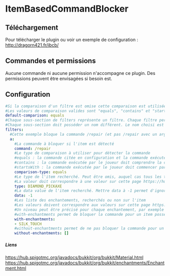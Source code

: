 # ItemBasedCommandBlocker

## Téléchargement
Pour télécharger le plugin ou voir un exemple de configuration :
http://dragorn421.fr/ibcb/

## Commandes et permissions
Aucune commande ni aucune permission n'accompagne ce plugin. Des permissions peuvent être envisagées si besoin est.

## Configuration
```yaml
#Si la comparaison d'un filtre est omise cette comparaison est utilisée à la place.
#Les valeurs de comparaison valides sont "equals", "contains" et "startsWith".
default-comparison: equals
#Chaque sous-section de filters représente un filtre. Chaque filtre permet de bloquer une commande d'une certaine manière.
#Chaque sous-section doit posséder un nom différent. Le nom choisi est sans importance sur le fonctionnement du plugin.
filters:
  #Cette exemple bloque la commande /repair (et pas /repair avec un argument quelconque) si le joueur possède une pioche en diamant enchantée Silk Touch
  a:
    #La commande à bloquer si l'item est détecté
    command: /repair
    #Le type de comparaison à utiliser pour détecter la commande
    #equals : la commande citée en configuration et la commande exécutée par le joueur doivent être strictement les mêmes (insensible à la casse)
    #contains : la commande exécutée par le joueur doit comprendre la commande citée en configuration
    #startsWith : la commande exécutée par le joueur doit commencer par la commande citée en configuration
    comparison-type: equals
    #Le type de l'item recherché. Peut être omis, auquel cas tous les types d'items seront considérés par ce filtre.
    #La valeur doit correspondre à une valeur sur cette page https://hub.spigotmc.org/javadocs/bukkit/org/bukkit/Material.html
    type: DIAMOND_PICKAXE
    #La data value de l'item recherché. Mettre data à -1 permet d'ignorer la data value.
    data: -1
    #Les liste des enchantements, recherchés ou non sur l'item
    #Les valeurs doivent correspondre aux valeurs sur cette page https://hub.spigotmc.org/javadocs/bukkit/org/bukkit/enchantments/Enchantment.html
    #Un niveau peut être précisé pour chaque enchantement, par exemple on peut bloquer uniquement Slk Touch III avec "SILK_TOUCH:3"
    #with-enchantments permet de bloquer la commande pour un item possédant au moins tous les enchantments de la liste
    with-enchantments:
    - SILK_TOUCH
    #without-enchantments permet de ne pas bloquer la commande pour un item possédant au moins un des enchantments de la liste
    without-enchantments: []
```
##### Liens
https://hub.spigotmc.org/javadocs/bukkit/org/bukkit/Material.html
https://hub.spigotmc.org/javadocs/bukkit/org/bukkit/enchantments/Enchantment.html

